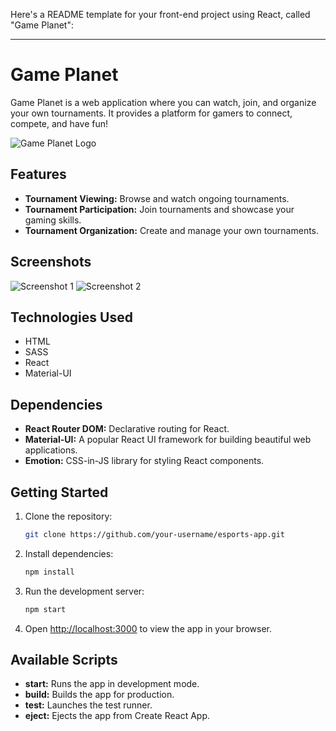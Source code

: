 Here's a README template for your front-end project using React, called "Game Planet":

---

# Game Planet

Game Planet is a web application where you can watch, join, and organize your own tournaments. It provides a platform for gamers to connect, compete, and have fun!

![Game Planet Logo](logo.png)

## Features

- **Tournament Viewing:** Browse and watch ongoing tournaments.
- **Tournament Participation:** Join tournaments and showcase your gaming skills.
- **Tournament Organization:** Create and manage your own tournaments.

## Screenshots

![Screenshot 1](screenshot1.png)
![Screenshot 2](screenshot2.png)

## Technologies Used

- HTML
- SASS
- React
- Material-UI

## Dependencies

- **React Router DOM:** Declarative routing for React.
- **Material-UI:** A popular React UI framework for building beautiful web applications.
- **Emotion:** CSS-in-JS library for styling React components.

## Getting Started

1. Clone the repository:

   ```bash
   git clone https://github.com/your-username/esports-app.git
   ```

2. Install dependencies:

   ```bash
   npm install
   ```

3. Run the development server:

   ```bash
   npm start
   ```

4. Open [http://localhost:3000](http://localhost:3000) to view the app in your browser.

## Available Scripts

- **start:** Runs the app in development mode.
- **build:** Builds the app for production.
- **test:** Launches the test runner.
- **eject:** Ejects the app from Create React App.
